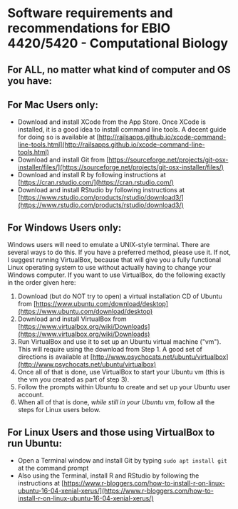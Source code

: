 # Software requirements and recommendations for EBIO 4420/5420 - Computational Biology

## For ALL, no matter what kind of computer and OS you have:

## For Mac Users only:
* Download and install XCode from the App Store.  Once XCode is installed, it is a good idea to install command line tools.  A decent guide for doing so is available at [http://railsapps.github.io/xcode-command-line-tools.html](http://railsapps.github.io/xcode-command-line-tools.html)
* Download and install Git from [https://sourceforge.net/projects/git-osx-installer/files/](https://sourceforge.net/projects/git-osx-installer/files/)
* Download and install R by following instructions at [https://cran.rstudio.com/](https://cran.rstudio.com/)
* Download and install RStudio by following instructions at [https://www.rstudio.com/products/rstudio/download3/](https://www.rstudio.com/products/rstudio/download3/)


## For Windows Users only: 
Windows users will need to emulate a UNIX-style terminal.  There are several ways to do this.  If you have a preferred method, please use it.  If not, I suggest running VirtualBox, because that will give you a fully functional Linux operating system to use without actually having to change your Windows computer.  If you want to use VirtualBox, do the following exactly in the order given here:

1. Download (but do NOT try to open) a virtual installation CD of Ubuntu from [https://www.ubuntu.com/download/desktop](https://www.ubuntu.com/download/desktop)
2. Download and install VirtualBox from [https://www.virtualbox.org/wiki/Downloads](https://www.virtualbox.org/wiki/Downloads)
3. Run VirtualBox and use it to set up an Ubuntu virtual machine ("vm").  This will require using the download from Step 1.  A good set of directions is available at [http://www.psychocats.net/ubuntu/virtualbox](http://www.psychocats.net/ubuntu/virtualbox)
4. Once all of that is done, use VirtualBox to start your Ubuntu vm (this is the vm you created as part of step 3).
5. Follow the prompts within Ubuntu to create and set up your Ubuntu user account.
6. When all of that is done, *while still in your Ubuntu vm*, follow all the steps for Linux users below.

## For Linux Users and those using VirtualBox to run Ubuntu:
* Open a Terminal window and install Git by typing `sudo apt install git` at the command prompt
* Also using the Terminal, install R and RStudio by following the instructions at [https://www.r-bloggers.com/how-to-install-r-on-linux-ubuntu-16-04-xenial-xerus/](https://www.r-bloggers.com/how-to-install-r-on-linux-ubuntu-16-04-xenial-xerus/)



